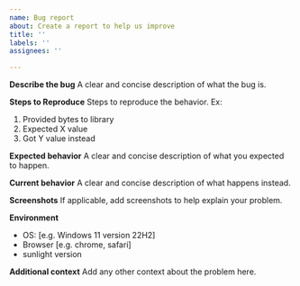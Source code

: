 ```yaml
---
name: Bug report
about: Create a report to help us improve
title: ''
labels: ''
assignees: ''

---
```


**Describe the bug**
A clear and concise description of what the bug is.

**Steps to Reproduce**
Steps to reproduce the behavior. Ex: 
1. Provided bytes to library
2. Expected X value
3. Got Y value instead

**Expected behavior**
A clear and concise description of what you expected to happen.

**Current behavior**
A clear and concise description of what happens instead.

**Screenshots**
If applicable, add screenshots to help explain your problem.

**Environment**
 - OS: [e.g. Windows 11 version 22H2]
 - Browser [e.g. chrome, safari]
 - sunlight version

**Additional context**
Add any other context about the problem here.
